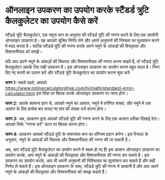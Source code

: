 ऑनलाइन उपकरण का उपयोग करके स्टैंडर्ड त्रुटि कैलकुलेटर का उपयोग कैसे करें
========================================================================

स्टैंडर्ड त्रुटि कैलकुलेटर, एक नमूना मान या अनुपात की स्टैंडर्ड त्रुटि की गणना करने के लिए एक उपयोगी ऑनलाइन उपकरण है। यह आपको सूचित निर्णय लेने और अपने अनुमानों की निश्चता का मूल्यांकन करने में मदद करता है। सटीक स्टैंडर्ड त्रुटि की गणना करके अपने नमूने के आंकड़ों की विस्तृतता और विश्वसनीयता को समझें।

यदि आप अपने नमूने के आंकड़ों की स्थिरता और विश्वसनीयता की गणना करना चाहते हैं, तो स्टैंडर्ड त्रुटि कैलकुलेटर आपके लिए सही उपकरण है। इस ऑनलाइन उपकरण का उपयोग करना बहुत सरल है। निम्न दिए गए चरणों का पालन करें और स्टैंडर्ड त्रुटि कैलकुलेटर का उपयोग करना शुरू करें:

**चरण 1:** सबसे पहले, आपको <https://www.onlinecalculatorsfree.com/hi/math/standard-error-calculator.html> इस लिंक पर क्लिक करके ऑनलाइन उपकरण पर जाना होगा।

**चरण 2:** आपके सामान्य ज्ञान से, आपको नमूने का आकार, नमूने में वर्गणित संख्या, और नमूने में उस आकार के लिए प्रत्येक बार कराए गए माप की संख्या दर्ज करना होगा।

**चरण 3:** अब, उपकरण द्वारा आपको स्टैंडर्ड त्रुटि की गणना करने के लिए एक आसान तरीका दिखाई देगा। आपको सिर्फ "गणना करें" बटन पर क्लिक करना होगा।

**चरण 4:** उपकरण आपको स्टैंडर्ड त्रुटि के समानांतर मान का परिणाम प्रदान करेगा। इस रिजल्ट के अनुसार, नमूने के आंकड़ों की स्थिरता और विश्वसनीयता की गणना की जा सकती है।

अब, आप स्टैंडर्ड त्रुटि कैलकुलेटर का उपयोग करने में सक्षम हो गए हैं! इस आसान ऑनलाइन उपकरण का उपयोग करके, आप नमूने के आंकड़ों की विस्तृतता और विश्वसनीयता की गणना कर सकते हैं। इस उपकरण का उपयोग करके, आप भी अपनी अनुमानों की निश्चितता का मूल्यांकन कर सकते हैं और सही निर्णय ले सकते हैं। इस ऑनलाइन उपकरण के साथ, स्टैंडर्ड त्रुटि की गणना में आसानी है और आप अपने नमूने के आंकड़ों की विस्तृतता और विश्वसनीयता को समझ सकते हैं।